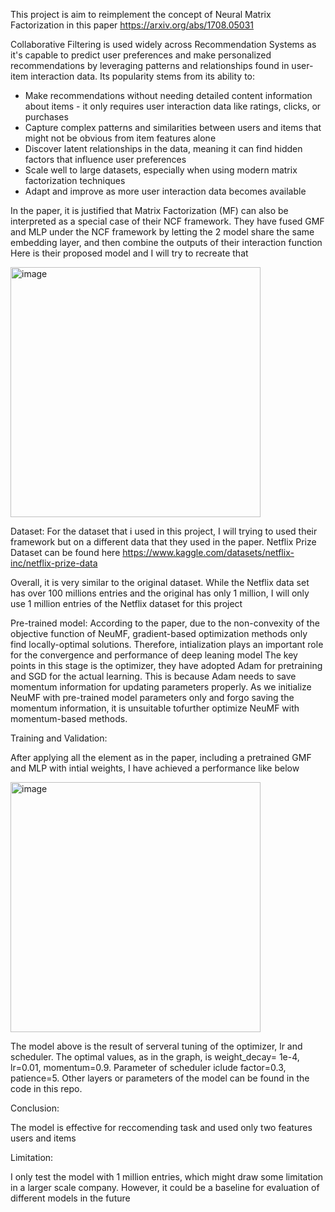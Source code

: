 This project is aim to reimplement the concept of Neural Matrix Factorization in this paper https://arxiv.org/abs/1708.05031

Collaborative Filtering is used widely across Recommendation Systems as it's capable to predict user preferences and make personalized recommendations by leveraging patterns and relationships found in user-item interaction data. Its popularity stems from its ability to:

* Make recommendations without needing detailed content information about items - it only requires user interaction data like ratings, clicks, or purchases
* Capture complex patterns and similarities between users and items that might not be obvious from item features alone
* Discover latent relationships in the data, meaning it can find hidden factors that influence user preferences
* Scale well to large datasets, especially when using modern matrix factorization techniques
* Adapt and improve as more user interaction data becomes available

In the paper, it is justified that Matrix Factorization (MF) can also be interpreted as a special case of their NCF framework. They have fused GMF and MLP under the NCF framework by letting the 2 model share the same embedding layer, and then combine the outputs of their interaction function
Here is their proposed model and I will try to recreate that


<img width="400" alt="image" src="https://github.com/user-attachments/assets/29b4c9c8-f1bd-4424-bc76-bd1dd1393460">


Dataset:
For the dataset that i used in this project, I will trying to used their framework but on a different data that they used in the paper.
Netflix Prize Dataset can be found here https://www.kaggle.com/datasets/netflix-inc/netflix-prize-data

Overall, it is very similar to the original dataset. While the Netflix data set has over 100 millions entries and the original has only 1 million, I will only use 1 million entries of the Netflix dataset for this project


Pre-trained model:
According to the paper, due to the non-convexity of the objective function of NeuMF, gradient-based optimization methods only find locally-optimal solutions. Therefore, intialization plays an important role for the convergence and performance of deep leaning model
The key points in this stage is the optimizer, they have adopted Adam for pretraining and SGD for the actual learning. This is because Adam needs to save momentum
information for updating parameters properly. As we initialize NeuMF with pre-trained model parameters only and forgo saving the momentum information, it is unsuitable tofurther optimize NeuMF with momentum-based methods.

Training and Validation:

After applying all the element as in the paper, including a pretrained GMF and MLP with intial weights, I have achieved a performance like below


<img width="400" alt="image" src="https://github.com/user-attachments/assets/d88f2c1e-18f7-49a0-9a59-89b94f673406">


The model above is the result of serveral tuning of the optimizer, lr and scheduler. The optimal values, as in the graph, is weight_decay= 1e-4, lr=0.01, momentum=0.9. Parameter of scheduler iclude factor=0.3, patience=5. 
Other layers or parameters of the model can be found in the code in this repo.

Conclusion:

The model is effective for reccomending task and used only two features users and items

Limitation:

I only test the model with 1 million entries, which might draw some limitation in a larger scale company. However, it could be a baseline for evaluation of different models in the future


